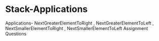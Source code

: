 # Stack-Applications
Applications- NextGreaterElementToRight , NextGreaterElementToLeft , NextSmallerElementToRight , NextSmallerElementToLeft
Assignment Questions
